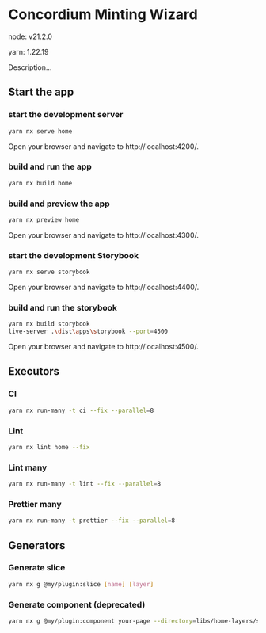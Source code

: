 # Concordium Minting Wizard

node: v21.2.0

yarn: 1.22.19

Description...

## Start the app

### start the development server
```bash
yarn nx serve home
```
Open your browser and navigate to http://localhost:4200/.

### build and run the app
```bash
yarn nx build home
```

### build and preview the app
```bash
yarn nx preview home
```
Open your browser and navigate to http://localhost:4300/.

### start the development Storybook
```bash
yarn nx serve storybook
```
Open your browser and navigate to http://localhost:4400/.

### build and run the storybook
```bash
yarn nx build storybook
live-server .\dist\apps\storybook --port=4500
```
Open your browser and navigate to http://localhost:4500/.


## Executors

### CI
```bash
yarn nx run-many -t ci --fix --parallel=8
```

### Lint
```bash
yarn nx lint home --fix
```

### Lint many
```bash
yarn nx run-many -t lint --fix --parallel=8
```  

### Prettier many
```bash
yarn nx run-many -t prettier --fix --parallel=8
```  
## Generators

### Generate slice
```bash
yarn nx g @my/plugin:slice [name] [layer]
```

### Generate component (deprecated)
```bash
yarn nx g @my/plugin:component your-page --directory=libs/home-layers/src/pages/your-page
```
